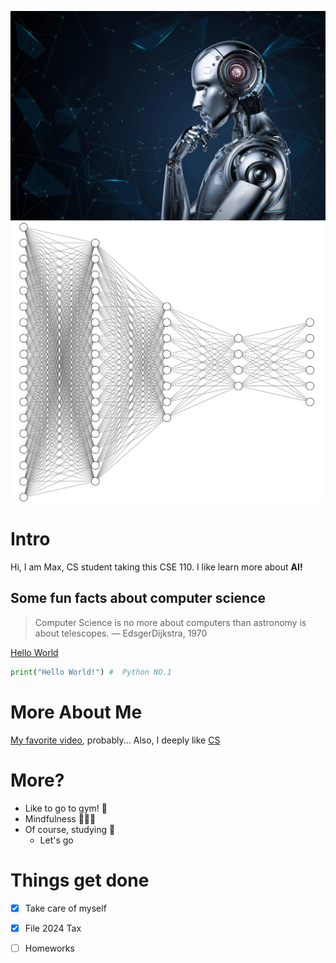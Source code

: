 ![1](AI.webp#300)![2](DL.png#300)
# Intro
Hi, I am Max, CS student taking this CSE 110. I like learn more about **AI!** 
## Some fun facts about computer science

> Computer Science is no more about computers than astronomy is about telescopes. — EdsgerDijkstra, 1970

[Hello World](HW.jpg)
```python
print("Hello World!") #  Python NO.1
```
# More About Me
[My favorite video](https://www.youtube.com/watch?v=dQw4w9WgXcQ&ab_channel=RickAstley), probably...
Also, I deeply like [CS](##Some-fun-facts-about-computer-science)

# More?
- Like to go to gym! 💪
- Mindfulness 🧘🏼‍♂️
- Of course, studying 💯
  - Let's go

# Things get done
- [x] Take care of myself
- [x] File 2024 Tax
- [ ] Homeworks

